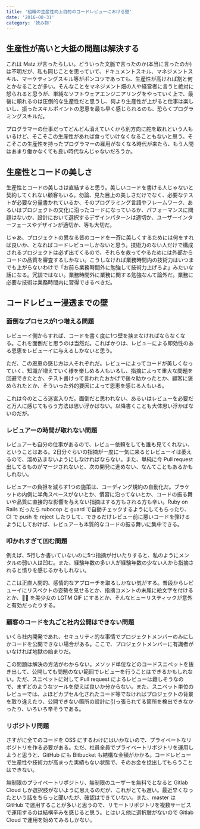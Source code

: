 ```yaml
---
title: '組織の生産性向上目的のコードレビューにおける壁'
date: '2016-08-31'
category: '読み物'
---
```


## 生産性が高いと大抵の問題は解決する

これは Matz が言ったらしい。どういった文脈で言ったのか(本当に言ったのか)は不明だが、私も同じことを思っていて、ドキュメントスキル、マネジメントスキル、マーケティングスキル等がポンコツであっても、生産性が高ければ割と何とかなることが多い。そんなことをマネジメント畑の人や経営者に言うと絶対に怒られると思うが、単純なソフトウェアエンジニアリングをやっていく上で、最後に頼れるのは圧倒的な生産性だと思うし、何より生産性が上がると仕事は楽しいし、振ったスキルポイントの恩恵を最も早く感じられるのも、恐らくプログラミングスキルだ。

プログラマーの仕事だってどんどん消えていくから別方向に舵を取れという人もいるけど、そこそこの生産性があれば食っていけなくなることもないと思う。そこそこの生産性を持ったプログラマーの雇用がなくなる時代が来たら、もう人間はあまり働かなくても良い時代なんじゃないだろうか。

## 生産性とコードの美しさ

生産性とコードの美しさは直結すると思う。美しいコードを書ける人じゃないと契約してくれない顧客もいる。勿論、見た目上の美しさだけでなく、必要なテストが必要な分量書かれているか、そのプログラミング言語やフレームワーク、あるいはプロジェクトの文化に沿ったコードになっているか、パフォーマンスに問題はないか、設計において選択するデザインパターンは適切か、ユーザーインターフェースやデザインが適切か、等も大切だ。

じゃあ、プロジェクトの異なる皆のコードを一斉に美しくするためには何をすれば良いか、となればコードレビューしかないと思う。技術力のない人だけで構成されるプロジェクトは必ず出てくるので、それらを救ってやるためには外部からコードの品質を審査するしかない。こうしなければ業務時間内の技術力はいつまでも上がらないわけで「お前ら業務時間外に勉強して技術力上げろよ」みたいな話になる。冗談ではない。業務時間外に業務に関する勉強なんて論外だ。業務に必要な技術は業務時間内に習得できるべきだ。

## コードレビュー浸透までの壁

### 面倒なプロセスが1つ増える問題

レビューイ側からすれば、コードを書く度に1つ壁を挟まなければならなくなる。これを面倒だと思うのは当然だ。こればかりは、レビューによる即効性のある恩恵をレビューイに与えるしかないと思う。

ただ、この恩恵の感じ方は人それぞれだ。レビューによってコードが美しくなっていく、知識が増えていく様を楽しめる人もいるし、指摘によって重大な問題を回避できたとか、テスト書けって言われたおかげで後々助かったとか、顧客に褒められたとか、そういった外的要因によって恩恵を感じる人もいる。

これは今のところ迷宮入りだ。面倒だと思われない、あるいはレビューを必要だと万人に感じてもらう方法は思い浮かばない。以降書くことも大体思い浮かばないのだが。

### レビュアーの時間が取れない問題

レビュアーも自分の仕事があるので、レビュー依頼をしても誰も見てくれない、ということはある。2日分ぐらいの指摘が一度に一気に来るとレビューイは萎えるので、溜め込まないようにしなければならない。また、単純に今 Pull request 出してるものがマージされないと、次の開発に進めない、なんてこともあるかもしれない。

レビュアーの負担を減らす1つの施策は、コーディング規約の自動化だ。ブラケットの内側に半角スペースがないとか、慣習に沿ってないとか、コードの振る舞いや品質に直接的な影響を与えない指摘はする方もされる方も辛い。Ruby on Rails だったら rubocop と guard で自動チェックするようにしてもらったり、CI で push を reject したりして、できるだけレビュー前に悪いコードを弾けるようにしておけば、レビュアーも本質的なコードの振る舞いに集中できる。

### 叩かれすぎて凹む問題

例えば、5行しか書いていないのに5つ指摘が付いたりすると、私のようにメンタルの弱い人は凹む。また、経験年数の多い人が経験年数の少ない人から指摘されると憤りを感じるかもしれない。

ここは正直人間的、感情的なアプローチを取るしかない気がする。普段からレビューイにリスペクトの姿勢を見せるとか、指摘コメントの末尾に絵文字を付けるとか、:ok_woman: を美少女の LGTM GIF にするとか、そんなヒューリスティックが意外と有効だったりする。

### 顧客のコードを丸ごと社内公開はできない問題

いくら社内開発であれ、セキュリティ的な事情でプロジェクトメンバーのみにしかコードを公開できない場合がある。ここで、プロジェクトメンバーに有識者がいなければ地獄の始まりだ。

この問題は解決の方法がわからない。メソッド単位などのコードスニペットを抜き出して、公開しても問題のない範囲でレビューを行うことはできるかもしれない。ただ、スニペットに対して Pull request によるレビューは難しそうなので、まずどのようなツールを使えば良いか分からない。また、スニペット単位のレビューでは、よほどカプセル化されたコード等でなければプロジェクトの背景を取り違えたり、公開できない箇所の設計に引っ張られてる箇所を検出できなかったり、いろいろ辛そうである。

### リポジトリ問題

さすがに全てのコードを OSS にするわけにはいかないので、プライベートなリポジトリを作る必要がある。ただ、社員全員でプライベートリポジトリを運用しようと思うと、GitHub にも Bitbucket も結構な金額がかかる。コードレビューで生産性や技術力が高まった実績もない状態で、そのお金を捻出してもらうことはできない。

無制限のプライベートリポジトリ、無制限のユーザーを無料でとなると Gitlab Cloud しか選択肢がないように思えるのだが、これがとても遅い。最近早くなったという話をちらっと聞いたが、確認はできていない。また、master は GitHub で運用することが多いと思うので、リモートリポジトリを複数サービスで運用するのは結構辛みを感じると思う。とはいえ他に選択肢がないので Gitlab Cloud で運用を始めてみるしかない。
